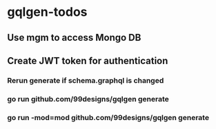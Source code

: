 # gqlgen-todos

## Use mgm to access Mongo DB

## Create JWT token for authentication

### Rerun generate if schema.graphql is changed

### go run github.com/99designs/gqlgen generate

### go run -mod=mod github.com/99designs/gqlgen generate

